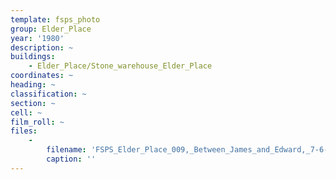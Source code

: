 ```yaml
---
template: fsps_photo
group: Elder_Place
year: '1980'
description: ~
buildings:
    - Elder_Place/Stone_warehouse_Elder_Place
coordinates: ~
heading: ~
classification: ~
section: ~
cell: ~
film_roll: ~
files:
    -
        filename: 'FSPS_Elder_Place_009,_Between_James_and_Edward,_7-6-J,_1980.png'
        caption: ''
---
```

